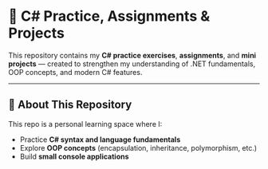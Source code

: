 ﻿# 🧩 C# Practice, Assignments & Projects

This repository contains my **C# practice exercises**, **assignments**, and **mini projects** — created to strengthen my understanding of .NET fundamentals, OOP concepts, and modern C# features.

---

## 🚀 About This Repository
This repo is a personal learning space where I:
- Practice **C# syntax and language fundamentals**
- Explore **OOP concepts** (encapsulation, inheritance, polymorphism, etc.)
- Build **small console applications**

